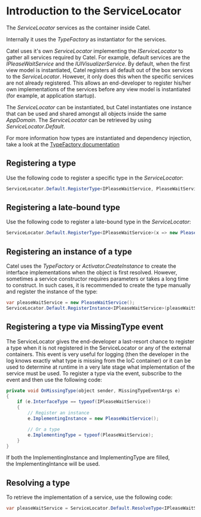 # Introduction to the ServiceLocator

The *ServiceLocator* services as the container inside Catel.

Internally it uses the *TypeFactory* as instantiator for the services.

Catel uses it's own *ServiceLocator* implementing the *IServiceLocator* to gather all services required by Catel. For example, default services are the *IPleaseWaitService* and the *IUIVisualizerService*. By default, when the first view model is instantiated, Catel registers all default out of the box services to the *ServiceLocator*. However, it only does this when the specific services are not already registered. This allows an end-developer to register his/her own implementations of the services before any view model is instantiated (for example, at application startup).

The *ServiceLocator* can be instantiated, but Catel instantiates one instance that can be used and shared amongst all objects inside the same *AppDomain*. The *ServiceLocator* can be retrieved by using *ServiceLocator*.*Default*.

For more information how types are instantiated and dependency injection, take a look at the [TypeFactory documentation](Introduction_to_the_TypeFactory)

## Registering a type

Use the following code to register a specific type in the *ServiceLocator*:

``` {.java data-syntaxhighlighter-params="brush: java; gutter: false; theme: Confluence" data-theme="Confluence" style="brush: java; gutter: false; theme: Confluence"}
ServiceLocator.Default.RegisterType<IPleaseWaitService, PleaseWaitService>();
```

## Registering a late-bound type

Use the following code to register a late-bound type in the *ServiceLocator*:

``` {.java data-syntaxhighlighter-params="brush: java; gutter: false; theme: Confluence" data-theme="Confluence" style="brush: java; gutter: false; theme: Confluence"}
ServiceLocator.Default.RegisterType<IPleaseWaitService>(x => new PleaseWaitService());
```

## Registering an instance of a type

Catel uses the *TypeFactory* or *Activator.CreateInstance* to create the interface implementations when the object is first resolved. However, sometimes a service constructor requires parameters or takes a long time to construct. In such cases, it is recommended to create the type manually and register the instance of the type:

``` {.java data-syntaxhighlighter-params="brush: java; gutter: false; theme: Confluence" data-theme="Confluence" style="brush: java; gutter: false; theme: Confluence"}
var pleaseWaitService = new PleaseWaitService();
ServiceLocator.Default.RegisterInstance<IPleaseWaitService>(pleaseWaitService);
```

## Registering a type via MissingType event

The ServiceLocator gives the end-developer a last-resort chance to register a type when it is not registered in the ServiceLocator or any of the external containers. This event is very useful for logging (then the developer in the log knows exactly what type is missing from the IoC container) or it can be used to determine at runtime in a very late stage what implementation of the service must be used. To register a type via the event, subscribe to the event and then use the following code:

``` {.java data-syntaxhighlighter-params="brush: java; gutter: false; theme: Confluence" data-theme="Confluence" style="brush: java; gutter: false; theme: Confluence"}
private void OnMissingType(object sender, MissingTypeEventArgs e)
{
    if (e.InterfaceType == typeof(IPleaseWaitService))
    {
        // Register an instance
        e.ImplementingInstance = new PleaseWaitService();

        // Or a type
        e.ImplementingType = typeof(PleaseWaitService);
    }
}
```

If both the ImplementingInstance and ImplementingType are filled, the ImplementingIntance will be used.

## Resolving a type

To retrieve the implementation of a service, use the following code:

``` {.java data-syntaxhighlighter-params="brush: java; gutter: false; theme: Confluence" data-theme="Confluence" style="brush: java; gutter: false; theme: Confluence"}
var pleaseWaitService = ServiceLocator.Default.ResolveType<IPleaseWaitService>();
```
